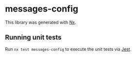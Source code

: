 # messages-config

This library was generated with [Nx](https://nx.dev).

## Running unit tests

Run `nx test messages-config` to execute the unit tests via [Jest](https://jestjs.io).
